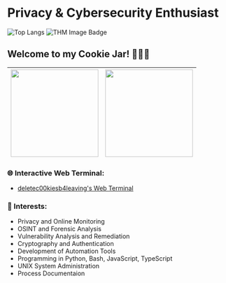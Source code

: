 # Privacy & Cybersecurity Enthusiast
![Top Langs](https://github-readme-stats.vercel.app/api/top-langs/?username=deletec00kiesb4leaving&layout=compact&show_icons=true&theme=github_dark_dimmed) <img src="https://tryhackme-badges.s3.amazonaws.com/d44h.png" alt="THM Image Badge" /> 

## Welcome to my Cookie Jar! 🍪🍪🍪

<img src="https://media1.tenor.com/m/H3vGZ2eA49IAAAAC/cookie-monster.gif" style="height:200px;width:200px;text-align:center"/> | <img src="https://external-content.duckduckgo.com/iu/?u=https%3A%2F%2Fyt3.ggpht.com%2Fa%2FAATXAJx_N_21P4kW5dsELL1Kbo36qYzEBDVOapu3rg%3Ds900-c-k-c0xffffffff-no-rj-mo&f=1&nofb=1&ipt=aa90f862f1ee3af997ae279c830cb43db786945a17809c1be178ec0bb7f2467b&ipo=images" style="height:200px;width:200px;text-align:center"/> 
|     :---:      |     :---:      |

### 🌐 Interactive Web Terminal:
- [deletec00kiesb4leaving's Web Terminal](https://deletec00kiesb4leaving.github.io/)
### 👀 Interests:
- Privacy and Online Monitoring
- OSINT and Forensic Analysis
- Vulnerability Analysis and Remediation
- Cryptography and Authentication
- Development of Automation Tools
- Programming in Python, Bash, JavaScript, TypeScript
- UNIX System Administration
- Process Documentaion
